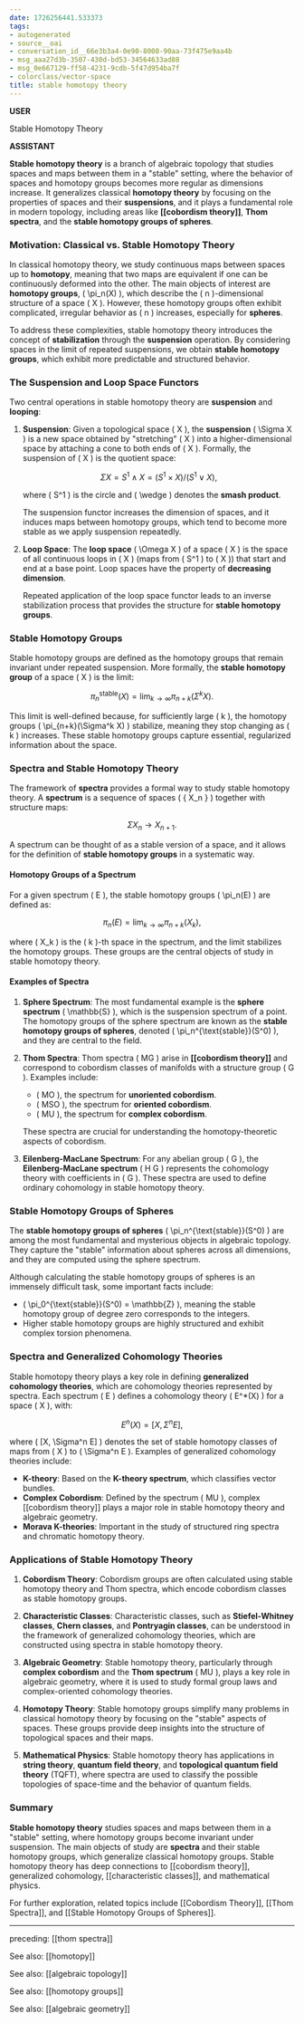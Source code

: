 ```yaml
---
date: 1726256441.533373
tags:
- autogenerated
- source__oai
- conversation_id__66e3b3a4-0e90-8008-90aa-73f475e9aa4b
- msg_aaa27d3b-3507-430d-bd53-34564633ad88
- msg_0e667129-ff58-4231-9cdb-5f47d954ba7f
- colorclass/vector-space
title: stable homotopy theory
---
```


**USER**

Stable Homotopy Theory


**ASSISTANT**

**Stable homotopy theory** is a branch of algebraic topology that studies spaces and maps between them in a "stable" setting, where the behavior of spaces and homotopy groups becomes more regular as dimensions increase. It generalizes classical **homotopy theory** by focusing on the properties of spaces and their **suspensions**, and it plays a fundamental role in modern topology, including areas like **[[cobordism theory]]**, **Thom spectra**, and the **stable homotopy groups of spheres**.

### Motivation: Classical vs. Stable Homotopy Theory

In classical homotopy theory, we study continuous maps between spaces up to **homotopy**, meaning that two maps are equivalent if one can be continuously deformed into the other. The main objects of interest are **homotopy groups**, \( \pi_n(X) \), which describe the \( n \)-dimensional structure of a space \( X \). However, these homotopy groups often exhibit complicated, irregular behavior as \( n \) increases, especially for **spheres**.

To address these complexities, stable homotopy theory introduces the concept of **stabilization** through the **suspension** operation. By considering spaces in the limit of repeated suspensions, we obtain **stable homotopy groups**, which exhibit more predictable and structured behavior.

### The Suspension and Loop Space Functors

Two central operations in stable homotopy theory are **suspension** and **looping**:

1. **Suspension**: Given a topological space \( X \), the **suspension** \( \Sigma X \) is a new space obtained by "stretching" \( X \) into a higher-dimensional space by attaching a cone to both ends of \( X \). Formally, the suspension of \( X \) is the quotient space:

   $$
   \Sigma X = S^1 \wedge X = (S^1 \times X) / (S^1 \vee X),
   $$

   where \( S^1 \) is the circle and \( \wedge \) denotes the **smash product**.

   The suspension functor increases the dimension of spaces, and it induces maps between homotopy groups, which tend to become more stable as we apply suspension repeatedly.

2. **Loop Space**: The **loop space** \( \Omega X \) of a space \( X \) is the space of all continuous loops in \( X \) (maps from \( S^1 \) to \( X \)) that start and end at a base point. Loop spaces have the property of **decreasing dimension**.

   Repeated application of the loop space functor leads to an inverse stabilization process that provides the structure for **stable homotopy groups**.

### Stable Homotopy Groups

Stable homotopy groups are defined as the homotopy groups that remain invariant under repeated suspension. More formally, the **stable homotopy group** of a space \( X \) is the limit:

$$
\pi_n^{\text{stable}}(X) = \lim_{k \to \infty} \pi_{n+k}(\Sigma^k X).
$$

This limit is well-defined because, for sufficiently large \( k \), the homotopy groups \( \pi_{n+k}(\Sigma^k X) \) stabilize, meaning they stop changing as \( k \) increases. These stable homotopy groups capture essential, regularized information about the space.

### Spectra and Stable Homotopy Theory

The framework of **spectra** provides a formal way to study stable homotopy theory. A **spectrum** is a sequence of spaces \( \{ X_n \} \) together with structure maps:

$$
\Sigma X_n \to X_{n+1}.
$$

A spectrum can be thought of as a stable version of a space, and it allows for the definition of **stable homotopy groups** in a systematic way.

#### Homotopy Groups of a Spectrum

For a given spectrum \( E \), the stable homotopy groups \( \pi_n(E) \) are defined as:

$$
\pi_n(E) = \lim_{k \to \infty} \pi_{n+k}(X_k),
$$

where \( X_k \) is the \( k \)-th space in the spectrum, and the limit stabilizes the homotopy groups. These groups are the central objects of study in stable homotopy theory.

#### Examples of Spectra

1. **Sphere Spectrum**: The most fundamental example is the **sphere spectrum** \( \mathbb{S} \), which is the suspension spectrum of a point. The homotopy groups of the sphere spectrum are known as the **stable homotopy groups of spheres**, denoted \( \pi_n^{\text{stable}}(S^0) \), and they are central to the field.

2. **Thom Spectra**: Thom spectra \( MG \) arise in **[[cobordism theory]]** and correspond to cobordism classes of manifolds with a structure group \( G \). Examples include:
   - \( MO \), the spectrum for **unoriented cobordism**.
   - \( MSO \), the spectrum for **oriented cobordism**.
   - \( MU \), the spectrum for **complex cobordism**.
   
   These spectra are crucial for understanding the homotopy-theoretic aspects of cobordism.

3. **Eilenberg-MacLane Spectrum**: For any abelian group \( G \), the **Eilenberg-MacLane spectrum** \( H G \) represents the cohomology theory with coefficients in \( G \). These spectra are used to define ordinary cohomology in stable homotopy theory.

### Stable Homotopy Groups of Spheres

The **stable homotopy groups of spheres** \( \pi_n^{\text{stable}}(S^0) \) are among the most fundamental and mysterious objects in algebraic topology. They capture the "stable" information about spheres across all dimensions, and they are computed using the sphere spectrum.

Although calculating the stable homotopy groups of spheres is an immensely difficult task, some important facts include:

- \( \pi_0^{\text{stable}}(S^0) = \mathbb{Z} \), meaning the stable homotopy group of degree zero corresponds to the integers.
- Higher stable homotopy groups are highly structured and exhibit complex torsion phenomena.

### Spectra and Generalized Cohomology Theories

Stable homotopy theory plays a key role in defining **generalized cohomology theories**, which are cohomology theories represented by spectra. Each spectrum \( E \) defines a cohomology theory \( E^*(X) \) for a space \( X \), with:

$$
E^n(X) = [X, \Sigma^n E],
$$

where \( [X, \Sigma^n E] \) denotes the set of stable homotopy classes of maps from \( X \) to \( \Sigma^n E \). Examples of generalized cohomology theories include:

- **K-theory**: Based on the **K-theory spectrum**, which classifies vector bundles.
- **Complex Cobordism**: Defined by the spectrum \( MU \), complex [[cobordism theory]] plays a major role in stable homotopy theory and algebraic geometry.
- **Morava K-theories**: Important in the study of structured ring spectra and chromatic homotopy theory.

### Applications of Stable Homotopy Theory

1. **Cobordism Theory**: Cobordism groups are often calculated using stable homotopy theory and Thom spectra, which encode cobordism classes as stable homotopy groups.

2. **Characteristic Classes**: Characteristic classes, such as **Stiefel-Whitney classes**, **Chern classes**, and **Pontryagin classes**, can be understood in the framework of generalized cohomology theories, which are constructed using spectra in stable homotopy theory.

3. **Algebraic Geometry**: Stable homotopy theory, particularly through **complex cobordism** and the **Thom spectrum** \( MU \), plays a key role in algebraic geometry, where it is used to study formal group laws and complex-oriented cohomology theories.

4. **Homotopy Theory**: Stable homotopy groups simplify many problems in classical homotopy theory by focusing on the "stable" aspects of spaces. These groups provide deep insights into the structure of topological spaces and their maps.

5. **Mathematical Physics**: Stable homotopy theory has applications in **string theory**, **quantum field theory**, and **topological quantum field theory** (TQFT), where spectra are used to classify the possible topologies of space-time and the behavior of quantum fields.

### Summary

**Stable homotopy theory** studies spaces and maps between them in a "stable" setting, where homotopy groups become invariant under suspension. The main objects of study are **spectra** and their stable homotopy groups, which generalize classical homotopy groups. Stable homotopy theory has deep connections to [[cobordism theory]], generalized cohomology, [[characteristic classes]], and mathematical physics.

For further exploration, related topics include [[Cobordism Theory]], [[Thom Spectra]], and [[Stable Homotopy Groups of Spheres]].


---

preceding: [[thom spectra]]

See also: [[homotopy]]


See also: [[algebraic topology]]


See also: [[homotopy groups]]


See also: [[algebraic geometry]]